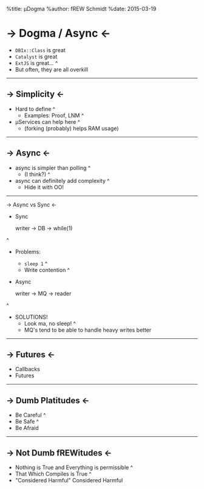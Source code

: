 %title: µDogma
%author: fREW Schmidt
%date: 2015-03-19

-> Dogma / Async <-
===================

 * `DBIx::Class` is great
 * `Catalyst` is great
 * `ExtJS` is great...
^
 * But often, they are all overkill

------------------------

-> Simplicity <-
----------------

 * Hard to define
^
   * Examples: Proof, LNM
^
 * µServices can help here
^
   * (forking (probably) helps RAM usage)

------------------------

-> Async <-
-----------

 * async is simpler than polling
^
   * (I think?)
^
 * async can definitely add complexity
^
   * Hide it with OO!

-------------------------

-> Async vs Sync <-

 * Sync

     writer → DB → while(1)

^
   * Problems:
      * `sleep 1`
^
      * Write contention
^
 * Async

     writer → MQ → reader

^
   * SOLUTIONS!
      * Look ma, no sleep!
^
      * MQ's tend to be able to handle heavy writes better

-------------------------

-> Futures <-
-------------

 * Callbacks
 * Futures

------------------------

-> Dumb Platitudes <-
---------------------

 * Be Careful
^
 * Be Safe
^
 * Be Afraid

-------------------------

-> Not Dumb fREWitudes <-
-------------------------

 * Nothing is True and Everything is permissible
^
 * That Which Compiles is True
^
 * "Considered Harmful" Considered Harmful
